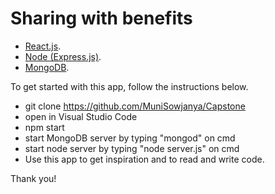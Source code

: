 # Sharing with benefits
- [React.js](https://reactjs.org/).
- [Node (Express.js)](http://expressjs.com/).
- [MongoDB](https://www.mongodb.com/).


To get started with this app, follow the instructions below.

- git clone https://github.com/MuniSowjanya/Capstone
- open in Visual Studio Code
- npm start
- start MongoDB server by typing "mongod" on cmd
- start node server by typing "node server.js" on cmd
- Use this app to get inspiration and to read and write code.

Thank you!
